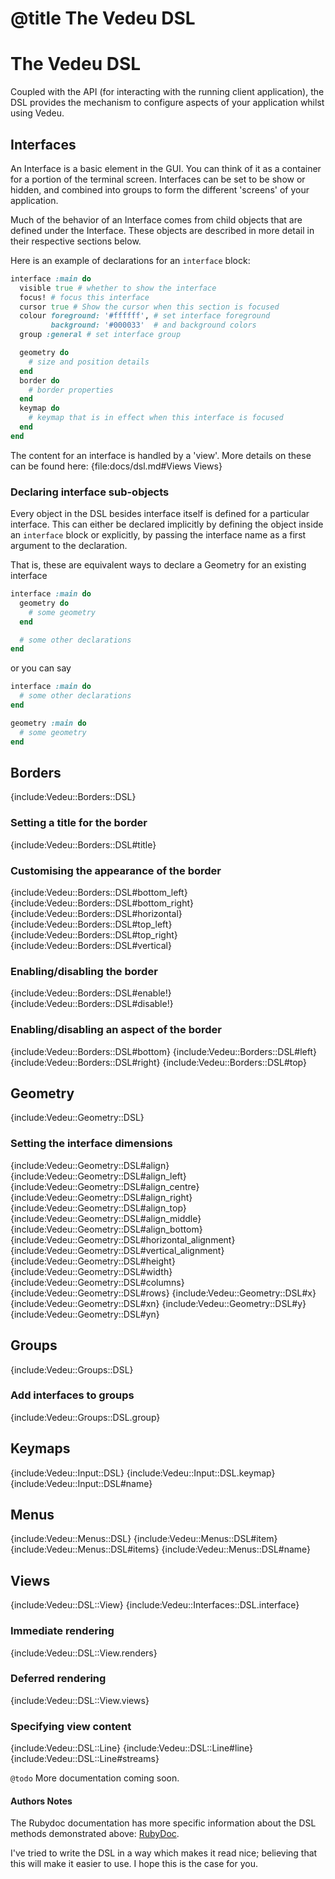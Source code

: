 # @title The Vedeu DSL
# The Vedeu DSL

Coupled with the API (for interacting with the running client
application), the DSL provides the mechanism to configure aspects of
your application whilst using Vedeu.

## Interfaces

An Interface is a basic element in the GUI. You can think of it as a
container for a portion of the terminal screen. Interfaces can be set
to be show or hidden, and combined into groups to form the different
'screens' of your application.

Much of the behavior of an Interface comes from child objects that
are defined under the Interface. These objects are described in more
detail in their respective sections below.

Here is an example of declarations for an `interface` block:

```ruby
interface :main do
  visible true # whether to show the interface
  focus! # focus this interface
  cursor true # Show the cursor when this section is focused
  colour foreground: '#ffffff', # set interface foreground
         background: '#000033'  # and background colors
  group :general # set interface group

  geometry do
    # size and position details
  end
  border do
    # border properties
  end
  keymap do
    # keymap that is in effect when this interface is focused
  end
end
```

The content for an interface is handled by a 'view'. More details on
these can be found here: {file:docs/dsl.md#Views Views}

### Declaring interface sub-objects

Every object in the DSL besides interface itself is defined for a
particular interface. This can either be declared implicitly by
defining the object inside an `interface` block or explicitly, by
passing the interface name as a first argument to the declaration.

That is, these are equivalent ways to declare a Geometry for an
existing interface

```ruby
interface :main do
  geometry do
    # some geometry
  end

  # some other declarations
end
```

or you can say

```ruby
interface :main do
  # some other declarations
end

geometry :main do
  # some geometry
end
```

## Borders

{include:Vedeu::Borders::DSL}

### Setting a title for the border

{include:Vedeu::Borders::DSL#title}

### Customising the appearance of the border

{include:Vedeu::Borders::DSL#bottom_left}
{include:Vedeu::Borders::DSL#bottom_right}
{include:Vedeu::Borders::DSL#horizontal}
{include:Vedeu::Borders::DSL#top_left}
{include:Vedeu::Borders::DSL#top_right}
{include:Vedeu::Borders::DSL#vertical}

### Enabling/disabling the border

{include:Vedeu::Borders::DSL#enable!}
{include:Vedeu::Borders::DSL#disable!}

### Enabling/disabling an aspect of the border

{include:Vedeu::Borders::DSL#bottom}
{include:Vedeu::Borders::DSL#left}
{include:Vedeu::Borders::DSL#right}
{include:Vedeu::Borders::DSL#top}

## Geometry

{include:Vedeu::Geometry::DSL}

### Setting the interface dimensions

{include:Vedeu::Geometry::DSL#align}
{include:Vedeu::Geometry::DSL#align_left}
{include:Vedeu::Geometry::DSL#align_centre}
{include:Vedeu::Geometry::DSL#align_right}
{include:Vedeu::Geometry::DSL#align_top}
{include:Vedeu::Geometry::DSL#align_middle}
{include:Vedeu::Geometry::DSL#align_bottom}
{include:Vedeu::Geometry::DSL#horizontal_alignment}
{include:Vedeu::Geometry::DSL#vertical_alignment}
{include:Vedeu::Geometry::DSL#height}
{include:Vedeu::Geometry::DSL#width}
{include:Vedeu::Geometry::DSL#columns}
{include:Vedeu::Geometry::DSL#rows}
{include:Vedeu::Geometry::DSL#x}
{include:Vedeu::Geometry::DSL#xn}
{include:Vedeu::Geometry::DSL#y}
{include:Vedeu::Geometry::DSL#yn}

## Groups

{include:Vedeu::Groups::DSL}

### Add interfaces to groups

{include:Vedeu::Groups::DSL.group}

## Keymaps

{include:Vedeu::Input::DSL}
{include:Vedeu::Input::DSL.keymap}
{include:Vedeu::Input::DSL#name}

## Menus

{include:Vedeu::Menus::DSL}
{include:Vedeu::Menus::DSL#item}
{include:Vedeu::Menus::DSL#items}
{include:Vedeu::Menus::DSL#name}

## Views

{include:Vedeu::DSL::View}
{include:Vedeu::Interfaces::DSL.interface}

### Immediate rendering

{include:Vedeu::DSL::View.renders}

### Deferred rendering

{include:Vedeu::DSL::View.views}

### Specifying view content

{include:Vedeu::DSL::Line}
{include:Vedeu::DSL::Line#line}
{include:Vedeu::DSL::Line#streams}

`@todo` More documentation coming soon.

#### Authors Notes

The Rubydoc documentation has more specific information about the DSL
methods demonstrated above: [RubyDoc](http://rubydoc.info/gems/vedeu).

I've tried to write the DSL in a way which makes it read nice;
believing that this will make it easier to use. I hope this is the
case for you.
